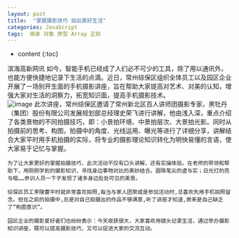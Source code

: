 ```yaml
---
layout: post
title:  "掌握摄影技巧 拍出美好生活"
categories: JavaScript
tags:  继承 对象 原型 Array 正则
---
```


* content
{:toc}

 滨海高新网讯 如今，智能手机已经成了人们必不可少的工具，除了用以通讯外，也能方便快捷地记录下生活的点滴。近日，常州综保区组织全体员工以及园区企业开展了一场别开生面的手机摄影讲座，旨在帮助大家提高对艺术、对美的认知，增强大家对生活的洞察力，拓宽知识面，提高手机摄影技术。  
![image](https://github.com/lanhua123/lanhua123.github.io/raw/master/9.jpg)
    此次讲座，常州综保区邀请了常州新北区百人讲师团摄影专家，黑牡丹（集团）股份有限公司发展规划部总经理史荣飞进行讲解，他由浅入深，重点介绍了各类景物的不同拍摄技巧，即：小景拍环境、中景拍层次、大景拍光影。同时从拍摄前的思考、构图，拍摄中的角度、光线运用、曝光等进行了详细分享，讲解结合大家平时用手机拍摄的实际，将专业的摄影理论知识转化为明快易懂的言语，使大家易于记忆与掌握。  

    为了让大家更好的掌握拍摄技巧，此次活动不仅有口头讲解，还有实操体验。在老师的带领和帮助下，用刚刚学到的摄影知识，寻找身边事物对比的美妙结合。圆珠笔尖的虚与实；日光灯的亮与暗……参训人员一下子发现了诸多身边处处可见的美景。  

    综保区员工李陵蕾平时就非常喜欢拍照,每当与家人团聚或是参加活动时,总喜欢先用手机拍照留念。但在之前的拍摄中,总是对自己拍摄出的作品不够满意,听了讲座才知道,原来是自己缺乏了“构图意识”。  

    园区企业的摄影爱好者们也纷纷表示：今天收获很大，大家喜欢用镜头记录生活，通过举办摄影知识讲座，既可以提高摄影技巧，又可以促进大家的交流互动。  
